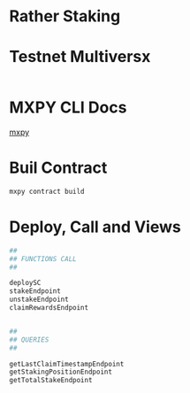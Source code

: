 # Rather Staking

# Testnet Multiversx
```sh

```
# MXPY CLI Docs
[mxpy](https://github.com/multiversx/mx-sdk-py-cli/blob/main/CLI.md)
# Buil Contract
```sh
mxpy contract build
```

# Deploy, Call and Views
```sh
##
## FUNCTIONS CALL
##

deploySC
stakeEndpoint
unstakeEndpoint
claimRewardsEndpoint


## 
## QUERIES
##

getLastClaimTimestampEndpoint
getStakingPositionEndpoint
getTotalStakeEndpoint

```
